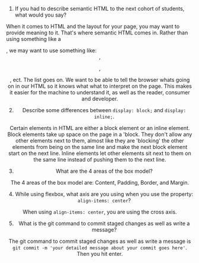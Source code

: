 1. If you had to describe semantic HTML to the next cohort of students, what would you say?

When it comes to HTML and the layout for your page, you may want to provide meaning to it. That's where semantic HTML comes in. Rather than using something like 
a <div>, we may want to use something like: <header>,<p>,<footer>, ect. The list goes on. We want to be able to tell the browser whats going on in our HTML so it knows what what to interpret on the page. This makes it easier for the machine to understand it, as well as the reader, consumer and developer.


2. Describe some differences between ```display: block;``` and ```display: inline;```.

Certain elements in HTML are either a block element or an inline element. Block elements take up space on the page in a 'block. They don't allow any other elements next to them, almost like they are 'blocking' the other elements from being on the same line and make the next block element start on the next line. Inline elements let other elements sit next to them on the same line instead of pushing them to the next line.

 
3. What are the 4 areas of the box model?

The 4 areas of the box model are: Content, Padding, Border, and Margin.

4. While using flexbox, what axis are you using when you use the property: ```align-items: center```?

When using ```align-items: center```, you are using the cross axis.

5. What is the git command to commit staged changes as well as write a message? 

The git command to commit staged changes as well as write a message is ` git commit -m 'your detailed message about your commit goes here' `. Then you hit enter.

